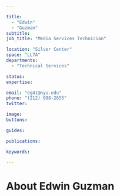 ```yaml
---

title:
  - "Edwin"
  - "Guzman"
subtitle: 
job_title: "Media Services Technician"

location: "Silver Center"
space: "LL7A"
departments:
  - "Technical Services"

status: 
expertise:

email: "eg41@nyu.edu"
phone: "(212) 998-2655"
twitter: 

image: 
buttons:

guides:

publications:

keywords:

---
```


# About Edwin Guzman


